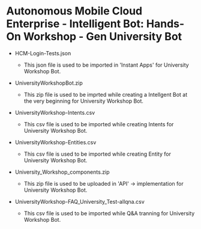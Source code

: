 # Autonomous Mobile Cloud Enterprise - Intelligent Bot: Hands-On Workshop - Gen University Bot

* HCM-Login-Tests.json
  - This json file is used to be imported in 'Instant Apps' for University Workshop Bot.

* UniversityWorkshopBot.zip
  - This zip file is used to be imprted while creating a Intellgent Bot at the very beginning for University Workshop Bot.

* UniversityWorkshop-Intents.csv
  - This csv file is used to be imported while creating Intents for University Workshop Bot.

* UniversityWorkshop-Entities.csv
  - This csv file is used to be imported while creating Entity for University Workshop Bot.

* University_Workshop_components.zip
  - This zip file is used to be uploaded in 'API' -> implementation for University Workshop Bot.

* UniversityWorkshop-FAQ_University_Test-allqna.csv
  - This csv file is used to be imported while Q&A tranning for University Workshop Bot.





